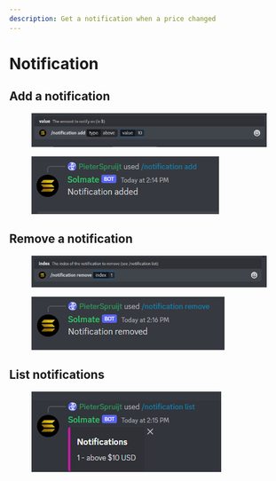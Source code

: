 ```yaml
---
description: Get a notification when a price changed
---
```


# Notification

## Add a notification

<figure><img src="../.gitbook/assets/image (5) (2).png" alt=""><figcaption></figcaption></figure>

<figure><img src="../.gitbook/assets/image (32).png" alt=""><figcaption></figcaption></figure>

## Remove a notification

<figure><img src="../.gitbook/assets/image (35).png" alt=""><figcaption></figcaption></figure>

<figure><img src="../.gitbook/assets/image (31).png" alt=""><figcaption></figcaption></figure>

## List notifications

<figure><img src="../.gitbook/assets/image (10) (2).png" alt=""><figcaption></figcaption></figure>
